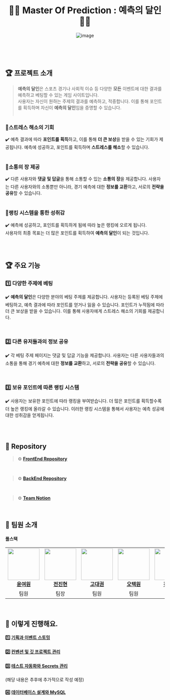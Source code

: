 <div align="center">
    

# 🎯🎲 Master Of Prediction  : 예측의 달인 🎲🎯

![image]()

<br>
<br/>

</div>

<br>

## 🏆 프로젝트 소개
> **예측의 달인**은 스포츠 경기나 사회적 이슈 등 다양한 **모든** 이벤트에 대한 결과를 예측하고 베팅할 수 있는 게임 사이트입니다.</br> 사용자는 자신이 원하는 주제의 결과를 예측하고, 적중합니다. 이를 통해 포인트를 획득하며 자신이 **예측의 달인**임을 증명할 수 있습니다.
<br></br>


### 🎲스트레스 해소의 기회
✔️ 예측 결과에 따라 **포인트를 획득**하고, 이를 통해 **더 큰 보상**을 받을 수 있는 기회가 제공됩니다. 예측에 성공하고, 포인트를 획득하며 **스트레스를 해소**할 수 있습니다.
<br><br/>

### 🎲소통의 장 제공
✔️ 다른 사용자와 **댓글 및 답글**을 통해 소통할 수 있는 **소통의 장**을 제공합니다. 사용자는 다른 사용자와의 소통뿐만 아니라, 경기 예측에 대한 **정보를 교환**하고, 서로의 **전략을 공유**할 수 있습니다.
<br><br/>

### 🎲랭킹 시스템을 통한 성취감
✔️ 예측에 성공하고, 포인트를 획득하게 됨에 따라 높은 랭킹에 오르게 됩니다. <br/> 
사용자의 최종 목표는 더 많은 포인트를 획득하여 **예측의 달인**이 되는 것입니다.
<br><br/>

<br>

## 🏆 주요 기능

### 1️⃣ 다양한 주제에 베팅
✔️ **예측의 달인**은 다양한 분야의 베팅 주제를 제공합니다. 사용자는 등록된 베팅 주제에 베팅하고, 예측 결과에 따라 포인트를 얻거나 잃을 수 있습니다. 포인트가 누적됨에 따라 더 큰 보상을 받을 수 있습니다. 이를 통해 사용자에게 스트레스 해소의 기회를 제공합니다.

</br>

### 2️⃣ 다른 유저들과의 정보 공유
✔️ 각 베팅 주제 페이지는 댓글 및 답글 기능을 제공합니다. 사용자는 다른 사용자들과의 소통을 통해 경기 예측에 대한 **정보를 교환**하고, 서로의 **전략을 공유**할 수 있습니다.

</br>


### **3️⃣ 보유 포인트에 따른 랭킹 시스템**
✔️ 사용자는 보유한 포인트에 따라 랭킹을 부여받습니다. 더 많은 포인트를 획득할수록 더 높은 랭킹에 올라갈 수 있습니다. 이러한 랭킹 시스템을 통해서 사용자는 예측 성공에 대한 성취감을 얻게됩니다.

</br>


<br>

## 🔻 Repository

> ⚙️ **[FrontEnd Repository](https://github.com/mtvs-3rd-outsider/)**
<br>

> ⚙️ **[BackEnd Repository](https://github.com/mtvs-3rd-outsider)**
<br>

> ⚙️ **[Team Notion]()**

<br>

## 👋 팀원 소개

#### 풀스택
<table align="center">
  <tbody>
    <tr>
      <td align="center"><a href="https://github.com/tripleyoung"><img src="https://github.com/tripleyoung.png" width="100px;" alt=""/><br /><b>윤여원</b></a><br /></td>
      <td align="center"><a href="https://github.com/jeonjinhyun"><img src="https://github.com/jeonjinhyun.png" width="100px;" alt=""/><br /><b>전진현</b></a><br /></td>
      <td align="center"><a href="https://github.com/daekwon2000 "><img src="https://github.com/daekwon2000.png" width="100px;" alt=""/><br /><b>고대권</b></a><br /></td>
      <td align="center"><a href="https://github.com/otw7917"><img src="https://github.com/otw7917.png" width="100px;" alt=""/><br /><b>오택원</b></a><br /></td>
      <td align="center"><a href="https://github.com/pyoya1123"><img src="https://github.com/pyoya1123.png" width="100px;" alt=""/><br /><b>전성표</b></a><br /></td>
      <td align="center"><a href="https://github.com/apfp77"><img src="https://github.com/apfp77.png" width="100px;" alt=""/><br /><b>김영규</b></a><br /></td>
    </tr>
    <tr>
      <td align="center">팀원</td>
      <td align="center">팀장</td>
      <td align="center">팀원</td>
      <td align="center">팀원</td>
      <td align="center">팀원</td>
      <td align="center">팀원</td>
    </tr>

  </tbody>
</table>


<br/>




## 👟 이렇게 진행해요.

#### 1️⃣ [기획과 이벤트 스토밍]()

#### 2️⃣ [컨벤션 및 깃 프로젝트 관리]()

#### 3️⃣ [테스트 자동화와 Secrets 관리]()
(해당 내용은 추후에 추가적으로 작성 예정)

#### 4️⃣ [데이터베이스 설계와 MySQL]()

<br>
